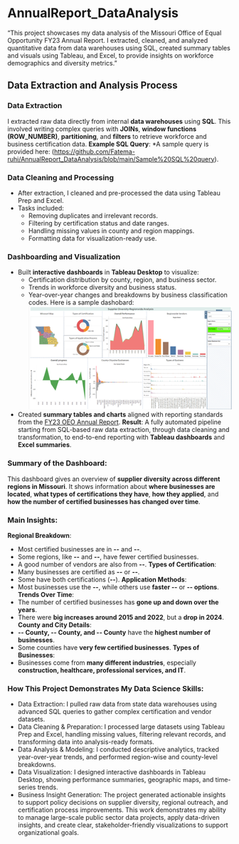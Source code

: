 # AnnualReport_DataAnalysis
“This project showcases my data analysis of the Missouri Office of Equal Opportunity FY23 Annual Report. I extracted, cleaned, and analyzed quantitative data from data warehouses using SQL, created summary tables and visuals using Tableau, and Excel, to provide insights on workforce demographics and diversity metrics.”
## Data Extraction and Analysis Process
### Data Extraction
I extracted raw data directly from internal **data warehouses** using **SQL**. This involved writing complex queries with **JOINs**, **window functions (ROW\_NUMBER)**, **partitioning**, and **filters** to retrieve workforce and business certification data.
**Example SQL Query**:
*A sample query is provided here: (https://github.com/Fatema-ruhi/AnnualReport_DataAnalysis/blob/main/Sample%20SQL%20query).
### Data Cleaning and Processing
* After extraction, I cleaned and pre-processed the data using Tableau Prep and Excel.
* Tasks included:
  * Removing duplicates and irrelevant records.
  * Filtering by certification status and date ranges.
  * Handling missing values in county and region mappings.
  * Formatting data for visualization-ready use.
### Dashboarding and Visualization
* Built **interactive dashboards** in **Tableau Desktop** to visualize:
  * Certification distribution by county, region, and business sector.
  * Trends in workforce diversity and business status.
  * Year-over-year changes and breakdowns by business classification codes.
    Here is a sample dashobard:
    ![Tableau Dashoboard](https://github.com/Fatema-ruhi/AnnualReport_DataAnalysis/blob/main/Dashboard%201%20overall.png)
* Created **summary tables and charts** aligned with reporting standards from the [FY23 OEO Annual Report](https://oeo.mo.gov/wp-content/uploads/2024/05/fy23-annual-report-final.pdf).
**Result**: A fully automated pipeline starting from SQL-based raw data extraction, through data cleaning and transformation, to end-to-end reporting with **Tableau dashboards** and **Excel summaries**.
### **Summary of the Dashboard:**
This dashboard gives an overview of **supplier diversity across different regions in Missouri**. It shows information about **where businesses are located**, **what types of certifications they have**, **how they applied**, and **how the number of certified businesses has changed over time**.
### **Main Insights:**
**Regional Breakdown**:
  * Most certified businesses are in **--** and **--**.
  * Some regions, like **--** and **--**, have fewer certified businesses.
  * A good number of vendors are also from **--**.
**Types of Certification**:
  * Many businesses are certified as **--** or **--**.
  * Some have both certifications (**--**).
**Application Methods**:
  * Most businesses use the **--**, while others use **faster --** or **-- options**.
**Trends Over Time**:
  * The number of certified businesses has **gone up and down over the years**.
  * There were **big increases around 2015 and 2022**, but a **drop in 2024**.
**County and City Details**:
  * **-- County, -- County, and -- County** have the **highest number of businesses**.
  * Some counties have **very few certified businesses**.
**Types of Businesses**:
  * Businesses come from **many different industries**, especially **construction, healthcare, professional services, and IT**.
### **How This Project Demonstrates My Data Science Skills**:
* Data Extraction: I pulled raw data from state data warehouses using advanced SQL queries to gather complex certification and vendor datasets.
* Data Cleaning & Preparation: I processed large datasets using Tableau Prep and Excel, handling missing values, filtering relevant records, and transforming data into analysis-ready formats.
* Data Analysis & Modeling: I conducted descriptive analytics, tracked year-over-year trends, and performed region-wise and county-level breakdowns.
* Data Visualization: I designed interactive dashboards in Tableau Desktop, showing performance summaries, geographic maps, and time-series trends.
* Business Insight Generation: The project generated actionable insights to support policy decisions on supplier diversity, regional outreach, and certification process improvements.
This work demonstrates my ability to manage large-scale public sector data projects, apply data-driven insights, and create clear, stakeholder-friendly visualizations to support organizational goals.
